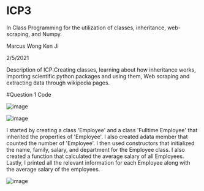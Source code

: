 # ICP3

In Class Programming for the utilization of classes, inheritance, web-scraping, and Numpy.

Marcus Wong Ken Ji

2/5/2021

Description of ICP:Creating classes, learning about how inheritance works, importing scientific python packages and using them, Web scraping and extracting data through wikipedia pages.

#Question 1 Code

![image](https://user-images.githubusercontent.com/72952948/107092328-0383f880-67c9-11eb-82c4-8b553ecf4ee5.png)


![image](https://user-images.githubusercontent.com/72952948/107092395-24e4e480-67c9-11eb-8820-d31de78d00ea.png)

I started by creating a class 'Employee' and a class 'Fulltime Employee' that inherited the properties of 'Employee'. I also created adata member that counted the number of 'Employee'. I then used constructors that initialized the name, family, salary, and department for the Employee class. I also created a function that calculated the average salary of all Employees. Lastly, I printed all the relevant information for each Employee along with the average salary of the employees.

![image](https://user-images.githubusercontent.com/72952948/107093188-75a90d00-67ca-11eb-9c3d-db3cc76eac4d.png)
